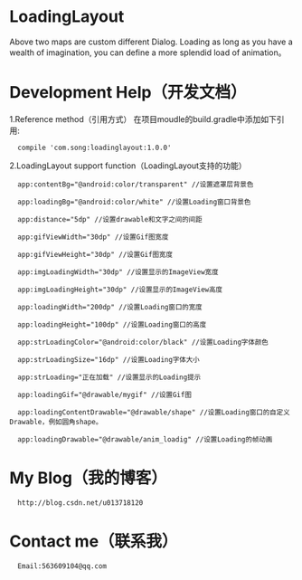 # LoadingLayout
Above two maps are custom different Dialog. Loading as long as you have a wealth of imagination, you can define a more splendid load of animation。
# Development Help（开发文档）
  1.Reference method（引用方式）
      在项目moudle的build.gradle中添加如下引用:
      
      compile 'com.song:loadinglayout:1.0.0'
      
  2.LoadingLayout support function（LoadingLayout支持的功能）
  
      app:contentBg="@android:color/transparent" //设置遮罩层背景色
      
      app:loadingBg="@android:color/white" //设置Loading窗口背景色
      
      app:distance="5dp" //设置drawable和文字之间的间距
      
      app:gifViewWidth="30dp" //设置Gif图宽度
      
      app:gifViewHeight="30dp" //设置Gif图宽度
      
      app:imgLoadingWidth="30dp" //设置显示的ImageView宽度
      
      app:imgLoadingHeight="30dp" //设置显示的ImageView高度
      
      app:loadingWidth="200dp" //设置Loading窗口的宽度
      
      app:loadingHeight="100dp" //设置Loading窗口的高度
      
      app:strLoadingColor="@android:color/black" //设置Loading字体颜色
      
      app:strLoadingSize="16dp" //设置Loading字体大小
      
      app:strLoading="正在加载" //设置显示的Loading提示
      
      app:loadingGif="@drawable/mygif" //设置Gif图
      
      app:loadingContentDrawable="@drawable/shape" //设置Loading窗口的自定义Drawable，例如圆角shape。
      
      app:loadingDrawable="@drawable/anim_loadig" //设置Loading的帧动画
      
# My Blog（我的博客）
      http://blog.csdn.net/u013718120
# Contact me（联系我）
      Email:563609104@qq.com
    
